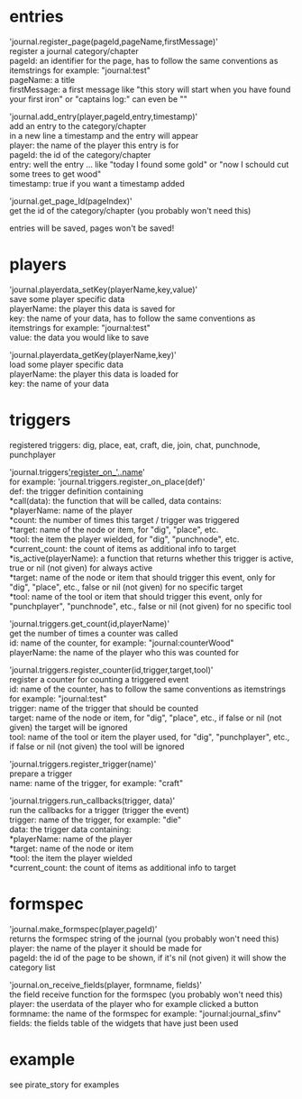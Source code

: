 # entries  

'journal.register_page(pageId,pageName,firstMessage)'  
register a journal category/chapter  
pageId: an identifier for the page, has to follow the same conventions as itemstrings for example: "journal:test"  
pageName: a title  
firstMessage: a first message like "this story will start when you have found your first iron" or "captains log:" can even be ""  

'journal.add_entry(player,pageId,entry,timestamp)'  
add an entry to the category/chapter  
in a new line a timestamp and the entry will appear  
player: the name of the player this entry is for  
pageId: the id of the category/chapter  
entry: well the entry ... like "today I found some gold" or "now I schould cut some trees to get wood"  
timestamp: true if you want a timestamp added  

'journal.get_page_Id(pageIndex)'  
get the id of the category/chapter (you probably won't need this)  

entries will be saved, pages won't be saved!  

# players  

'journal.playerdata_setKey(playerName,key,value)'  
save some player specific data  
playerName: the player this data is saved for  
key: the name of your data, has to follow the same conventions as itemstrings for example: "journal:test"  
value: the data you would like to save  

'journal.playerdata_getKey(playerName,key)'  
load some player specific data  
playerName: the player this data is loaded for  
key: the name of your data  

# triggers  

registered triggers: dig, place, eat, craft, die, join, chat, punchnode, punchplayer  

'journal.triggers['register_on_'..name](def)'  
for example: 'journal.triggers.register_on_place(def)'  
def: the trigger definition containing  
*call(data): the function that will be called, data contains:  
  *playerName: name of the player  
  *count: the number of times this target / trigger was triggered  
  *target: name of the node or item, for "dig", "place", etc.  
  *tool: the item the player wielded, for "dig", "punchnode", etc.  
  *current_count: the count of items as additional info to target  
*is_active(playerName): a function that returns whether this trigger is active, true or nil (not given) for always active  
*target: name of the node or item that should trigger this event, only for "dig", "place", etc., false or nil (not given) for no specific target  
*tool: name of the tool or item that should trigger this event, only for "punchplayer", "punchnode", etc., false or nil (not given) for no specific tool  

'journal.triggers.get_count(id,playerName)'  
get the number of times a counter was called  
id: name of the counter, for example: "journal:counterWood"  
playerName: the name of the player who this was counted for  

'journal.triggers.register_counter(id,trigger,target,tool)'  
register a counter for counting a triggered event  
id: name of the counter, has to follow the same conventions as itemstrings for example: "journal:test"  
trigger: name of the trigger that should be counted  
target: name of the node or item, for "dig", "place", etc., if false or nil (not given) the target will be ignored  
tool: name of the tool or item the player used, for "dig", "punchplayer", etc., if false or nil (not given) the tool will be ignored  

'journal.triggers.register_trigger(name)'  
prepare a trigger  
name: name of the trigger, for example: "craft"  

'journal.triggers.run_callbacks(trigger, data)'  
run the callbacks for a trigger (trigger the event)  
trigger: name of the trigger, for example: "die"  
data: the trigger data containing:  
  *playerName: name of the player  
  *target: name of the node or item  
  *tool: the item the player wielded  
  *current_count: the count of items as additional info to target  

# formspec  

'journal.make_formspec(player,pageId)'  
returns the formspec string of the journal (you probably won't need this)  
player: the name of the player it should be made for  
pageId: the id of the page to be shown, if it's nil (not given) it will show the category list  

'journal.on_receive_fields(player, formname, fields)'  
the field receive function for the formspec (you probably won't need this)  
player: the userdata of the player who for example clicked a button
formname: the name of the formspec for example: "journal:journal_sfinv"
fields: the fields table of the widgets that have just been used  

# example  

see pirate_story for examples
